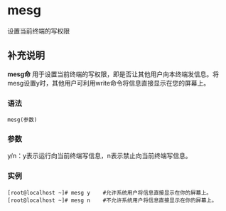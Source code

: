 mesg
===

设置当前终端的写权限

## 补充说明

**mesg命** 用于设置当前终端的写权限，即是否让其他用户向本终端发信息。将mesg设置y时，其他用户可利用write命令将信息直接显示在您的屏幕上。

### 语法  

```
mesg(参数)
```

### 参数  

y/n：y表示运行向当前终端写信息，n表示禁止向当前终端写信息。

### 实例  

```
[root@localhost ~]# mesg y    #允许系统用户将信息直接显示在你的屏幕上。
[root@localhost ~]# mesg n    #不允许系统用户将信息直接显示在你的屏幕上。
```